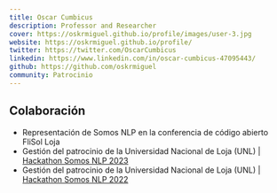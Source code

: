 ```yaml
---
title: Oscar Cumbicus
description: Professor and Researcher
cover: https://oskrmiguel.github.io/profile/images/user-3.jpg
website: https://oskrmiguel.github.io/profile/
twitter: https://twitter.com/OscarCumbicus
linkedin: https://www.linkedin.com/in/oscar-cumbicus-47095443/
github: https://github.com/oskrmiguel
community: Patrocinio
---
```


## Colaboración

- Representación de Somos NLP en la conferencia de código abierto FliSol Loja
- Gestión del patrocinio de la Universidad Nacional de Loja (UNL) | [Hackathon Somos NLP 2023](https://somosnlp.org/blog/hackathon-2023)
- Gestión del patrocinio de la Universidad Nacional de Loja (UNL) | [Hackathon Somos NLP 2022](https://somosnlp.org/blog/hackathon-2022)
